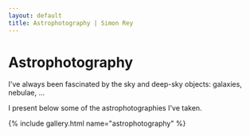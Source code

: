 ```yaml
---
layout: default
title: Astrophotography | Simon Rey
---
```


# Astrophotography

I've always been fascinated by the sky and deep-sky objects: galaxies, nebulae, ...

I present below some of the astrophotographies I've taken.

{% include gallery.html name="astrophotography" %}